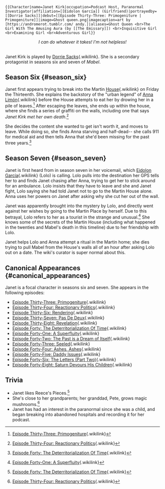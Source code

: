 ```{=mediawiki}
{{Character|name=Janet Kirk|occupation=Podcast Host, Paranormal Investigator|affiliation=[[Eidolon García]] (Girlfriend)|portrayedby=[[Dorrie Sacks]]|debut=[[Episode Thirty-Three: Primogeniture | Primogeniture]]|image=Ghost queen.png|imagecaption=art by [https://andromerot.tumblr.com/ andy.]|aliases=Ghost Queen <br>The Girl With The Amusing Aura (by [[The Emissary]]) <br>Inquisitive Girl <br>Examining Girl <br>Adventurous Girl}}
```
<center>

*I can do whatever it takes! I\'m not helpless!*

</center>

\
Janet Kirk is played by [Dorrie
Sacks](Dorrie_Sacks "Dorrie Sacks"){.wikilink}. She is a secondary
protagonist in seasons six and seven of *Mabel*.

## Season Six {#season_six}

Janet first appears trying to break into the Martin
[House](The_House "House"){.wikilink} on Friday the Thirteenth. She
explains the backstory of the \"urban legend\" of [Anna
Limón](Anna_Limón "Anna Limón"){.wikilink} before the House attempts to
eat her by drowing her in a pile of leaves.[^1] After escaping the
leaves, she ends up within the house, where she finds a series of
graffiti on the walls, including one that says *Janet Kirk met her own
death*.[^2]

She decides the content she wanted to get isn\'t worth it, and moves to
leave. While doing so, she finds Anna starving and half-dead\-- she
calls 911 for medical aid and then tells Anna that she\'d been missing
for the past three years.[^3]

## Season Seven {#season_seven}

Janet is first heard from in season seven in her voicemail, which
[Eidolon García](Eidolon_García "Eidolon García"){.wikilink} (Lolo) is
calling. Lolo pulls into the destination her GPS tells her to and finds
Janet chasing after Anna, trying to get her to stick around for an
ambulance. Lolo insists that they have to leave and she and Janet fight,
Lolo saying she had told Janet not to go to the Martin House alone. Anna
uses her powers on Janet after asking why she cut her out of the wall.

Janet was apparently brought into the mystery by Lolo, and directly went
against her wishes by going to the Martin Place by herself. Due to this
betrayal, Lolo refers to her as a tourist in the strange and
unusual.[^4] She knows some of the secrets of the Martin House
(including what happened in the twenties and Mabel\'s death in this
timeline) due to her friendship with Lolo.

Janet helps Lolo and Anna attempt a ritual in the Martin home; she dies
trying to pull Mabel from the House\'s walls all of an hour after asking
Lolo out on a date. The wiki\'s curator is super normal about this.

## Canonical Appearances {#canonical_appearances}

Janet is a focal character in seasons six and seven. She appears in the
following episodes:

- [Episode Thirty-Three:
  Primogeniture](Episode_Thirty-Three:_Primogeniture "Episode Thirty-Three: Primogeniture"){.wikilink}
- [Episode Thirty-Four: Reactionary
  Politics](Episode_Thirty-Four:_Reactionary_Politics "Episode Thirty-Four: Reactionary Politics"){.wikilink}
- [Episode Thirty-Six:
  Rendering](Episode_Thirty-Six:_Rendering "Episode Thirty-Six: Rendering"){.wikilink}
- [Episode Thirty-Seven: Pas De
  Deux](Episode_Thirty-Seven:_Pas_De_Deux "Episode Thirty-Seven: Pas De Deux"){.wikilink}
- [Episode Thirty-Eight:
  Revelation](Episode_Thirty-Eight:_Revelation "Episode Thirty-Eight: Revelation"){.wikilink}
- [Episode Forty: The Deterritorialization Of
  Time](Episode_Forty:_The_Deterritorialization_Of_Time "Episode Forty: The Deterritorialization Of Time"){.wikilink}
- [Episode Forty-One: A
  Superfluity](Episode_Forty-One:_A_Superfluity "Episode Forty-One: A Superfluity"){.wikilink}
- [Episode Forty-Two: The Past is a Dream of
  Itself](Episode_Forty-Two:_The_Past_is_a_Dream_of_Itself "Episode Forty-Two: The Past is a Dream of Itself"){.wikilink}
- [Episode Forty-Three:
  Seeled](Episode_Forty-Three:_Seeled "Episode Forty-Three: Seeled"){.wikilink}
- [Episode Forty-Four: Ashes,
  Ashes](Episode_Forty-Four:_Ashes,_Ashes "Episode Forty-Four: Ashes, Ashes"){.wikilink}
- [Episode Forty-Five: Daddy
  Issues](Episode_Forty-Five:_Daddy_Issues "Episode Forty-Five: Daddy Issues"){.wikilink}
- [Episode Forty-Six: The Letters (Part
  Two)](Episode_Forty-Six:_The_Letters_(Part_Two) "Episode Forty-Six: The Letters (Part Two)"){.wikilink}
- [Episode Forty-Eight: Saturn Devours His
  Children](Episode_Forty-Eight:_Saturn_Devours_His_Children "Episode Forty-Eight: Saturn Devours His Children"){.wikilink}

## Trivia

- Janet likes Reece\'s Pieces.[^5]
- She\'s close to her grandparents; her granddad, Pete, grows magic
  mushrooms.[^6]
- Janet has had an interest in the paranormal since she was a child, and
  began breaking into abandoned hospitals and recording it for her
  podcast.

[^1]: [Episode Thirty-Three:
    Primogeniture](Episode_Thirty-Three:_Primogeniture "Episode Thirty-Three: Primogeniture"){.wikilink}

[^2]: [Episode Thirty-Four: Reactionary
    Politics](Episode_Thirty-Four:_Reactionary_Politics "Episode Thirty-Four: Reactionary Politics"){.wikilink}

[^3]: [Episode Forty: The Deterritorialization Of
    Time](Episode_Forty:_The_Deterritorialization_Of_Time "Episode Forty: The Deterritorialization Of Time"){.wikilink}

[^4]: [Episode Forty-One: A
    Superfluity](Episode_Forty-One:_A_Superfluity "Episode Forty-One: A Superfluity"){.wikilink}

[^5]: [Episode Forty: The Deterritorialization Of
    Time](Episode_Forty:_The_Deterritorialization_Of_Time "Episode Forty: The Deterritorialization Of Time"){.wikilink}

[^6]: [Episode Thirty-Four: Reactionary
    Politics](Episode_Thirty-Four:_Reactionary_Politics "Episode Thirty-Four: Reactionary Politics"){.wikilink}
